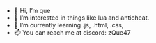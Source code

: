 - 👋 Hi, I’m que
- 👀 I’m interested in things like lua and anticheat.
- 🌱 I’m currently learning .js, .html, .css,
- 📫 You can reach me at discord: zQue47

<!---
LeonQueWTF/LeonQueWTF is a ✨ special ✨ repository because its `README.md` (this file) appears on your GitHub profile.
You can click the Preview link to take a look at your changes.
--->
